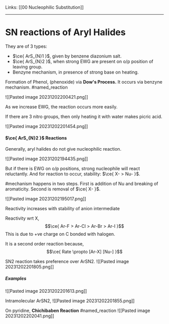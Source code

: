Links: [[00 Nucleophilic Substitution]]
___
# SN reactions of Aryl Halides
They are of 3 types:
- $\ce{ ArS_{N}1 }$, given by benzene diazonium salt. 
- $\ce{ ArS_{N}2 }$, when strong EWG are present on o/p position of leaving group. 
- Benzyne mechanism, in presence of strong base on heating.

Formation of Phenol, (phenoxide) via **Dow's Process.** It occurs via benzyne mechanism. #named_reaction

![[Pasted image 20231202200421.png]]

As we increase EWG, the reaction occurs more easily. 

If there are 3 nitro groups, then only heating it with water makes picric acid.

![[Pasted image 20231202201454.png]]


#### $\ce{ ArS_{N}2 }$ Reactions 
 Generally, aryl halides do not give nucleophilic reaction.
 
![[Pasted image 20231202194435.png]]

But if there is EWG on o/p positions, strong nucleophile will react reluctantly. 
And for reaction to occur, stability: $\ce{ X- > Nu- }$.

#mechanism happens in two steps. First is addition of Nu and breaking of aromaticity. Second is removal of $\ce{ X- }$.

![[Pasted image 20231202195017.png]]

Reactivity increases with stability of anion intermediate

Reactivity wrt X,
$$\ce{ Ar-F > Ar-Cl > Ar-Br > Ar-I }$$
This is due to +ve charge on C bonded with halogen. 


It is a second order reaction because,
$$\ce{ Rate \propto [Ar-X] [Nu-] }$$

SN2 reaction takes preference over ArSN2. 
![[Pasted image 20231202201805.png]]

##### Examples 
![[Pasted image 20231202201613.png]]

Intramolecular ArSN2,
![[Pasted image 20231202201855.png]]

On pyridine, **Chichibaben Reaction** #named_reaction 
![[Pasted image 20231202202041.png]]
